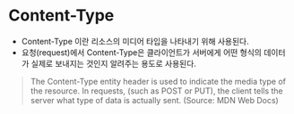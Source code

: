 # Content-Type

- Content-Type 이란 리소스의 미디어 타입을 나타내기 위해 사용된다.
- 요청(request)에서 Content-Type은 클라이언트가 서버에게 어떤 형식의 데이터가 실제로 보내지는 것인지 알려주는 용도로 사용된다.

> The Content-Type entity header is used to indicate the media type of the resource. In requests, (such as POST or PUT), the client tells the server what type of data is actually sent. (Source: MDN Web Docs)
